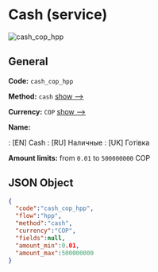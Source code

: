 
# Cash (service) 
![cash_cop_hpp](https://static.openfintech.io/payment_methods/cash_cop_hpp/logo.svg?w=400&c=v0.59.26#w200)  

## General 
 
**Code:** `cash_cop_hpp` 
 
**Method:** `cash` 
 [show -->](/payment-methods/cash/) 
 
**Currency:** `COP` [show -->](/currencies/COP/) 
 
**Name:** 
 
:	[EN] Cash 
:	[RU] Наличные 
:	[UK] Готівка 
 
**Amount limits:** from `0.01` to `500000000` COP 

## JSON Object 

```json
{
  "code":"cash_cop_hpp",
  "flow":"hpp",
  "method":"cash",
  "currency":"COP",
  "fields":null,
  "amount_min":0.01,
  "amount_max":500000000
}
```  
